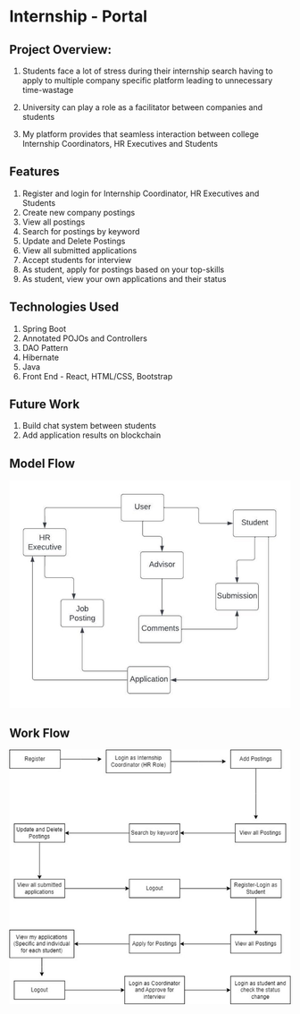 # Internship - Portal

## Project Overview:

1. Students face a lot of stress during their internship search having to apply to multiple company specific platform leading to unnecessary time-wastage

2. University can play a role as a facilitator between companies and students

3. My platform provides that seamless interaction between college Internship Coordinators, HR Executives and Students

## Features

1. Register and login for Internship Coordinator, HR Executives and Students
2. Create new company postings
3. View all postings
4. Search for postings by keyword
5. Update and Delete Postings
6. View all submitted applications
7. Accept students for interview
8. As student, apply for postings based on your top-skills
9. As student, view your own applications and their status

## Technologies Used

1. Spring Boot
2. Annotated POJOs and Controllers
3. DAO Pattern
4. Hibernate
5. Java
6. Front End - React, HTML/CSS, Bootstrap

## Future Work

1. Build chat system between students
2. Add application results on blockchain

## Model Flow

![Data flow](https://github.com/siddharth27gargava/Internship-Portal/blob/main/Images/Data-flow.jpg)

## Work Flow
 
![Data flow](https://github.com/siddharth27gargava/Internship-Portal/blob/main/Images/Workflow.jpg)
